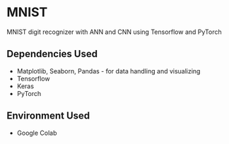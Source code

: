 # MNIST
MNIST digit recognizer with ANN and CNN using Tensorflow and PyTorch

## Dependencies Used
- Matplotlib, Seaborn, Pandas - for data handling and visualizing
- Tensorflow
- Keras
- PyTorch

## Environment Used
- Google Colab
